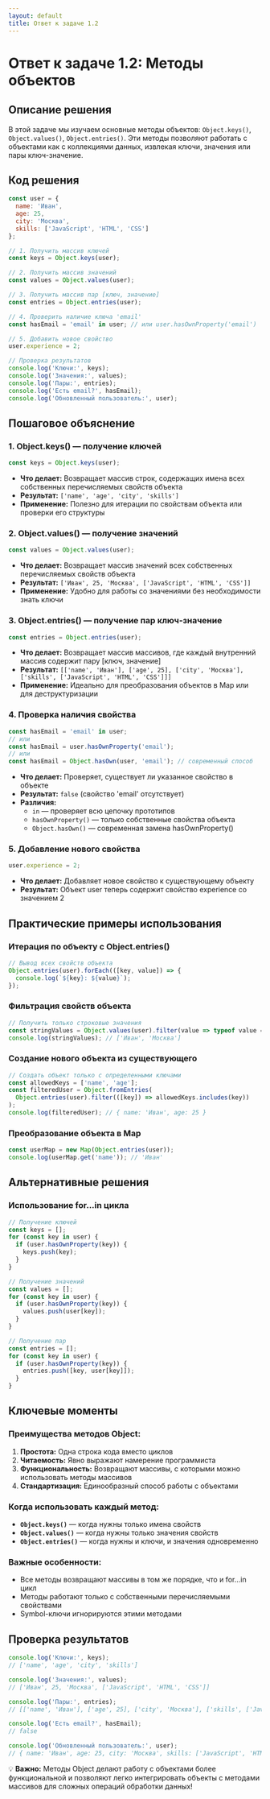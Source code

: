 ```yaml
---
layout: default
title: Ответ к задаче 1.2
---
```


# Ответ к задаче 1.2: Методы объектов

## Описание решения

В этой задаче мы изучаем основные методы объектов: `Object.keys()`, `Object.values()`, `Object.entries()`. Эти методы позволяют работать с объектами как с коллекциями данных, извлекая ключи, значения или пары ключ-значение.

## Код решения

```javascript
const user = {
  name: 'Иван',
  age: 25,
  city: 'Москва',
  skills: ['JavaScript', 'HTML', 'CSS']
};

// 1. Получить массив ключей
const keys = Object.keys(user);

// 2. Получить массив значений
const values = Object.values(user);

// 3. Получить массив пар [ключ, значение]
const entries = Object.entries(user);

// 4. Проверить наличие ключа 'email'
const hasEmail = 'email' in user; // или user.hasOwnProperty('email')

// 5. Добавить новое свойство
user.experience = 2;

// Проверка результатов
console.log('Ключи:', keys);
console.log('Значения:', values);
console.log('Пары:', entries);
console.log('Есть email?', hasEmail);
console.log('Обновленный пользователь:', user);
```

## Пошаговое объяснение

### 1. Object.keys() — получение ключей
```javascript
const keys = Object.keys(user);
```
- **Что делает:** Возвращает массив строк, содержащих имена всех собственных перечисляемых свойств объекта
- **Результат:** `['name', 'age', 'city', 'skills']`
- **Применение:** Полезно для итерации по свойствам объекта или проверки его структуры

### 2. Object.values() — получение значений
```javascript
const values = Object.values(user);
```
- **Что делает:** Возвращает массив значений всех собственных перечисляемых свойств объекта
- **Результат:** `['Иван', 25, 'Москва', ['JavaScript', 'HTML', 'CSS']]`
- **Применение:** Удобно для работы со значениями без необходимости знать ключи

### 3. Object.entries() — получение пар ключ-значение
```javascript
const entries = Object.entries(user);
```
- **Что делает:** Возвращает массив массивов, где каждый внутренний массив содержит пару [ключ, значение]
- **Результат:** `[['name', 'Иван'], ['age', 25], ['city', 'Москва'], ['skills', ['JavaScript', 'HTML', 'CSS']]]`
- **Применение:** Идеально для преобразования объектов в Map или для деструктуризации

### 4. Проверка наличия свойства
```javascript
const hasEmail = 'email' in user;
// или
const hasEmail = user.hasOwnProperty('email');
// или
const hasEmail = Object.hasOwn(user, 'email'); // современный способ
```
- **Что делает:** Проверяет, существует ли указанное свойство в объекте
- **Результат:** `false` (свойство 'email' отсутствует)
- **Различия:** 
  - `in` — проверяет всю цепочку прототипов
  - `hasOwnProperty()` — только собственные свойства объекта
  - `Object.hasOwn()` — современная замена hasOwnProperty()

### 5. Добавление нового свойства
```javascript
user.experience = 2;
```
- **Что делает:** Добавляет новое свойство к существующему объекту
- **Результат:** Объект user теперь содержит свойство experience со значением 2

## Практические примеры использования

### Итерация по объекту с Object.entries()
```javascript
// Вывод всех свойств объекта
Object.entries(user).forEach(([key, value]) => {
  console.log(`${key}: ${value}`);
});
```

### Фильтрация свойств объекта
```javascript
// Получить только строковые значения
const stringValues = Object.values(user).filter(value => typeof value === 'string');
console.log(stringValues); // ['Иван', 'Москва']
```

### Создание нового объекта из существующего
```javascript
// Создать объект только с определенными ключами
const allowedKeys = ['name', 'age'];
const filteredUser = Object.fromEntries(
  Object.entries(user).filter(([key]) => allowedKeys.includes(key))
);
console.log(filteredUser); // { name: 'Иван', age: 25 }
```

### Преобразование объекта в Map
```javascript
const userMap = new Map(Object.entries(user));
console.log(userMap.get('name')); // 'Иван'
```

## Альтернативные решения

### Использование for...in цикла
```javascript
// Получение ключей
const keys = [];
for (const key in user) {
  if (user.hasOwnProperty(key)) {
    keys.push(key);
  }
}

// Получение значений
const values = [];
for (const key in user) {
  if (user.hasOwnProperty(key)) {
    values.push(user[key]);
  }
}

// Получение пар
const entries = [];
for (const key in user) {
  if (user.hasOwnProperty(key)) {
    entries.push([key, user[key]]);
  }
}
```

## Ключевые моменты

### Преимущества методов Object:
1. **Простота:** Одна строка кода вместо циклов
2. **Читаемость:** Явно выражают намерение программиста
3. **Функциональность:** Возвращают массивы, с которыми можно использовать методы массивов
4. **Стандартизация:** Единообразный способ работы с объектами

### Когда использовать каждый метод:
- **`Object.keys()`** — когда нужны только имена свойств
- **`Object.values()`** — когда нужны только значения свойств
- **`Object.entries()`** — когда нужны и ключи, и значения одновременно

### Важные особенности:
- Все методы возвращают массивы в том же порядке, что и for...in цикл
- Методы работают только с собственными перечисляемыми свойствами
- Symbol-ключи игнорируются этими методами

## Проверка результатов

```javascript
console.log('Ключи:', keys);
// ['name', 'age', 'city', 'skills']

console.log('Значения:', values);
// ['Иван', 25, 'Москва', ['JavaScript', 'HTML', 'CSS']]

console.log('Пары:', entries);
// [['name', 'Иван'], ['age', 25], ['city', 'Москва'], ['skills', ['JavaScript', 'HTML', 'CSS']]]

console.log('Есть email?', hasEmail);
// false

console.log('Обновленный пользователь:', user);
// { name: 'Иван', age: 25, city: 'Москва', skills: ['JavaScript', 'HTML', 'CSS'], experience: 2 }
```

💡 **Важно:** Методы Object делают работу с объектами более функциональной и позволяют легко интегрировать объекты с методами массивов для сложных операций обработки данных!
